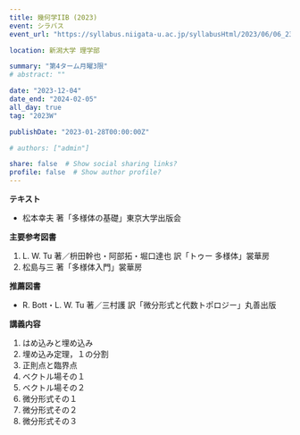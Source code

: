 ```yaml
---
title: 幾何学IIB (2023)
event: シラバス
event_url: "https://syllabus.niigata-u.ac.jp/syllabusHtml/2023/06/06_234S1542_ja_JP.html"

location: 新潟大学 理学部

summary: "第4ターム月曜3限"
# abstract: ""

date: "2023-12-04"
date_end: "2024-02-05"
all_day: true
tag: "2023W"

publishDate: "2023-01-28T00:00:00Z"

# authors: ["admin"]

share: false  # Show social sharing links?
profile: false  # Show author profile?
---
```

**テキスト**
- 松本幸夫 著「多様体の基礎」東京大学出版会

**主要参考図書**
1. L. W. Tu 著／枡田幹也・阿部拓・堀口達也 訳「トゥー 多様体」裳華房
2. 松島与三 著「多様体入門」裳華房

**推薦図書**
- R. Bott・L. W. Tu 著／三村護 訳「微分形式と代数トポロジー」丸善出版

**講義内容**
1. はめ込みと埋め込み
2. 埋め込み定理，１の分割
3. 正則点と臨界点
4. ベクトル場その１
5. ベクトル場その２
6. 微分形式その１
7. 微分形式その２
8. 微分形式その３
